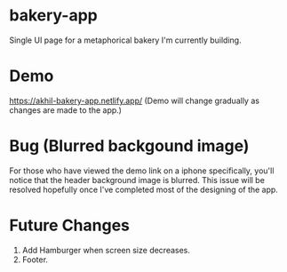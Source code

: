 # bakery-app
Single UI page for a metaphorical bakery I'm currently building.

# Demo
https://akhil-bakery-app.netlify.app/ (Demo will change gradually as changes are made to the app.)

# Bug (Blurred backgound image)
For those who have viewed the demo link on a iphone specifically, you'll notice that the header background image is blurred. 
This issue will be resolved hopefully once I've completed most of the designing of the app.

# Future Changes
1. Add Hamburger when screen size decreases.
2. Footer.
